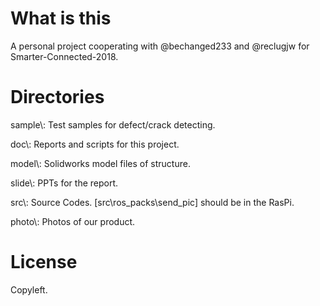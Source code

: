 # What is this
A personal project cooperating with @bechanged233 and @reclugjw for Smarter-Connected-2018.

# Directories
sample\\: Test samples for defect/crack detecting.

doc\\: Reports and scripts for this project.

model\\: Solidworks model files of structure.

slide\\: PPTs for the report.

src\\: Source Codes. [src\ros_packs\send_pic] should be in the RasPi.

photo\\: Photos of our product.

# License
Copyleft.
